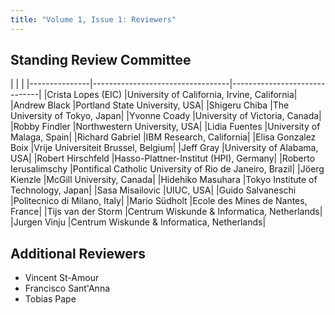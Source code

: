 ```yaml
---
title: "Volume 1, Issue 1: Reviewers"
---
```


## Standing Review Committee

| | |
|---------------|----------------------------------|------------------------------|
|Crista	Lopes (EIC) |University of California, Irvine,	California|
|Andrew	Black	|Portland State University,	USA|
|Shigeru Chiba	|The University of Tokyo,	Japan|
|Yvonne	Coady	|University of Victoria,	Canada|
|Robby	Findler	|Northwestern University,	USA|
|Lidia	Fuentes	|University of Malaga,	Spain|
|Richard	Gabriel	|IBM Research,	California|
|Elisa	Gonzalez Boix	|Vrije Universiteit Brussel,	Belgium|
|Jeff	Gray	|University of Alabama,	USA|
|Robert	Hirschfeld	|Hasso-Plattner-Institut (HPI),	Germany|
|Roberto	Ierusalimschy	|Pontifical Catholic University of Rio de Janeiro,	Brazil|
|J&ouml;erg	Kienzle	|McGill University,	Canada|
|Hidehiko	Masuhara	|Tokyo Institute of Technology,	Japan|
|Sasa	Misailovic	|UIUC,	USA|
|Guido	Salvaneschi	|Politecnico di Milano,	Italy|
|Mario	S&uuml;dholt	|Ecole des Mines de Nantes,	France|
|Tijs	van der Storm	|Centrum Wiskunde & Informatica,	Netherlands|
|Jurgen	Vinju	|Centrum Wiskunde & Informatica,	Netherlands|

## Additional Reviewers

* Vincent St-Amour
* Francisco Sant'Anna
* Tobias Pape
